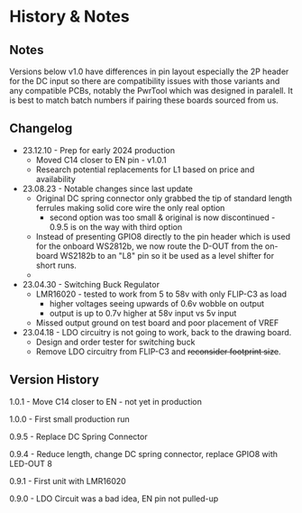 # History & Notes

## Notes

Versions below v1.0 have differences in pin layout especially the 2P header for the DC input so there are compatibility issues with those variants and any compatible PCBs, notably the PwrTool which was designed in paralell. It is best to match batch numbers if pairing these boards sourced from us.

## Changelog

* 23.12.10 - Prep for early 2024 production
  * Moved C14 closer to EN pin - v1.0.1&#x20;
  * Research potential replacements for L1 based on price and availability
* 23.08.23 - Notable changes since last update&#x20;
  * Original DC spring connector only grabbed the tip of standard length ferrules making solid core wire the only real option
    * second option was too small & original is now discontinued - 0.9.5 is on the way with third option
  * Instead of presenting GPIO8 directly to the pin header which is used for the onboard WS2812b, we now route the D-OUT from the on-board WS2182b to an "L8" pin so it be used as a level shifter for short runs.&#x20;
  *
* 23.04.30 - Switching Buck Regulator
  * LMR16020 - tested to work from 5 to 58v with only FLIP-C3 as load
    * higher voltages seeing upwards of 0.6v wobble on output
    * output is up to 0.7v higher at 58v input vs 5v input
  * Missed output ground on test board and poor placement of VREF
* 23.04.18 - LDO circuitry is not going to work, back to the drawing board.&#x20;
  * Design and order tester for switching buck
  * Remove LDO circuitry from FLIP-C3 and ~~reconsider footprint size~~.

## Version History

1.0.1 - Move C14 closer to EN - not yet in production

1.0.0 - First small production run

0.9.5 - Replace DC Spring Connector

0.9.4 - Reduce length, change DC spring connector, replace GPIO8 with LED-OUT 8

0.9.1 - First unit with LMR16020

0.9.0 - LDO Circuit was a bad idea, EN pin not pulled-up
